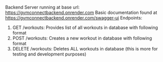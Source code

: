 Backend Server running at base url: https://gymconnectbackend.onrender.com
Basic documentation found at https://gymconnectbackend.onrender.com/swagger-ui
Endpoints:
1. GET /workouts: Provides list of all workouts in database with following format
2. POST /workouts: Creates a new workout in database with following format
3. DELETE /workouts: Deletes ALL workouts in database (this is more for testing and development purposes)
